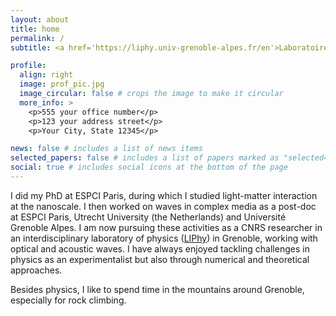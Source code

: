 ```yaml
---
layout: about
title: home
permalink: /
subtitle: <a href='https://liphy.univ-grenoble-alpes.fr/en'>Laboratoire Interdisciplinaire de Physique (LIPhy)</a>.

profile:
  align: right
  image: prof_pic.jpg
  image_circular: false # crops the image to make it circular
  more_info: >
    <p>555 your office number</p>
    <p>123 your address street</p>
    <p>Your City, State 12345</p>

news: false # includes a list of news items
selected_papers: false # includes a list of papers marked as "selected={true}"
social: true # includes social icons at the bottom of the page
---
```


I did my PhD at ESPCI Paris, during which I studied light-matter interaction at the nanoscale. I then worked on waves in complex media as a post-doc at ESPCI Paris, Utrecht University (the Netherlands) and Université Grenoble Alpes. I am now pursuing these activities as a CNRS researcher in an interdisciplinary laboratory of physics ([LIPhy](https://liphy.univ-grenoble-alpes.fr/en)) in Grenoble, working with optical and acoustic waves. I have always enjoyed tackling challenges in physics as an experimentalist but also through numerical and theoretical approaches.

Besides physics, I like to spend time in the mountains around Grenoble, especially for rock climbing.
